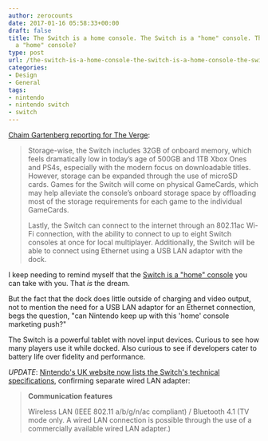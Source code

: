 ```yaml
---
author: zerocounts
date: 2017-01-16 05:58:33+00:00
draft: false
title: The Switch is a home console. The Switch is a "home" console. The Switch is
  a "home" console?
type: post
url: /the-switch-is-a-home-console-the-switch-is-a-home-console-the-switch-is-a-home-console/
categories:
- Design
- General
tags:
- nintendo
- nintendo switch
- switch
---
```


[Chaim Gartenberg reporting for The Verge](http://www.theverge.com/circuitbreaker/2017/1/13/14261876/nintendo-switch-specs-32gb-720p-screen-battery-life):

> Storage-wise, the Switch includes 32GB of onboard memory, which feels dramatically low in today’s age of 500GB and 1TB Xbox Ones and PS4s, especially with the modern focus on downloadable titles. However, storage can be expanded through the use of microSD cards. Games for the Switch will come on physical GameCards, which may help alleviate the console’s onboard storage space by offloading most of the storage requirements for each game to the individual GameCards.
>
> Lastly, the Switch can connect to the internet through an 802.11ac Wi-Fi connection, with the ability to connect to up to eight Switch consoles at once for local multiplayer. Additionally, the Switch will be able to connect using Ethernet using a USB LAN adaptor with the dock.

I keep needing to remind myself that the [Switch is a "home" console](/2017/01/14/nintendo-switch-presentation-2017-impressions/) you can take with you. That _is_ the dream.

But the fact that the dock does little outside of charging and video output, not to mention the need for a USB LAN adaptor for an Ethernet connection, begs the question, "can Nintendo keep up with this 'home' console marketing push?"

The Switch is a powerful tablet with novel input devices. Curious to see how many players use it while docked. Also curious to see if developers cater to battery life over fidelity and performance.

_UPDATE_: [Nintendo's UK website now lists the Switch's technical specifications](https://www.nintendo.co.uk/Nintendo-Switch/Specifications/Specifications-1176277.html#1), confirming separate wired LAN adapter:

> **Communication features**
>
> Wireless LAN (IEEE 802.11 a/b/g/n/ac compliant) / Bluetooth 4.1 (TV mode only. A wired LAN connection is possible through the use of a commercially available wired LAN adapter.)
